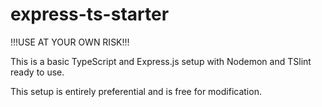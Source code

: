 # express-ts-starter

!!!USE AT YOUR OWN RISK!!!

This is a basic TypeScript and Express.js setup with Nodemon and TSlint ready to use. 

This setup is entirely preferential and is free for modification.
